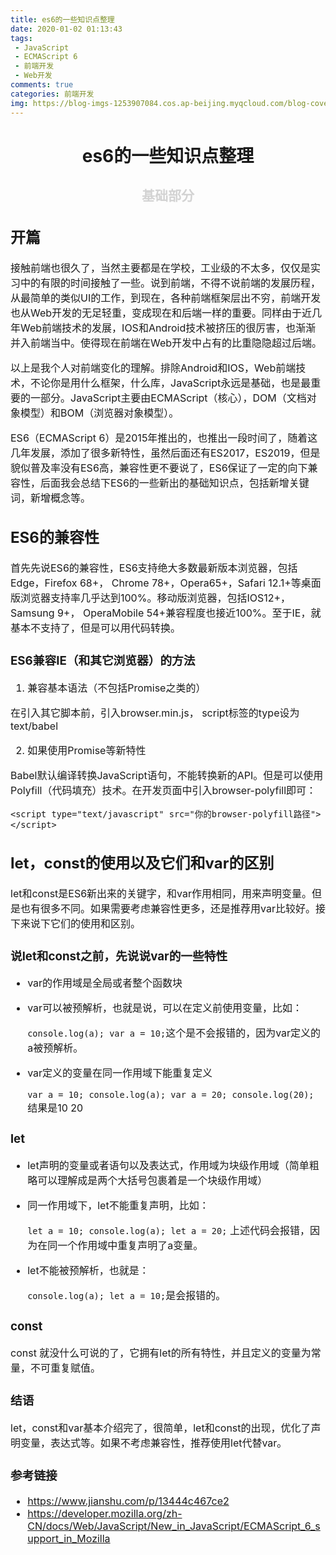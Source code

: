 ```yaml
---
title: es6的一些知识点整理
date: 2020-01-02 01:13:43
tags: 
 - JavaScript
 - ECMAScript 6
 - 前端开发
 - Web开发
comments: true
categories: 前端开发
img: https://blog-imgs-1253907084.cos.ap-beijing.myqcloud.com/blog-cover-imgs/frontend-js-article1.jpeg
---
```

<center> <h1>es6的一些知识点整理</h1> </center>
<center> <h2> <font color = lightgray>基础部分</font> </h2> </center>

<font size = 3>

## 开篇

接触前端也很久了，当然主要都是在学校，工业级的不太多，仅仅是实习中的有限的时间接触了一些。说到前端，不得不说前端的发展历程，从最简单的类似UI的工作，到现在，各种前端框架层出不穷，前端开发也从Web开发的无足轻重，变成现在和后端一样的重要。同样由于近几年Web前端技术的发展，IOS和Android技术被挤压的很厉害，也渐渐并入前端当中。使得现在前端在Web开发中占有的比重隐隐超过后端。

以上是我个人对前端变化的理解。排除Android和IOS，Web前端技术，不论你是用什么框架，什么库，JavaScript永远是基础，也是最重要的一部分。JavaScript主要由ECMAScript（核心），DOM（文档对象模型）和BOM（浏览器对象模型）。

ES6（ECMAScript 6）是2015年推出的，也推出一段时间了，随着这几年发展，添加了很多新特性，虽然后面还有ES2017，ES2019，但是貌似普及率没有ES6高，兼容性更不要说了，ES6保证了一定的向下兼容性，后面我会总结下ES6的一些新出的基础知识点，包括新增关键词，新增概念等。

## ES6的兼容性
首先先说ES6的兼容性，ES6支持绝大多数最新版本浏览器，包括Edge，Firefox 68+， Chrome 78+，Opera65+，Safari 12.1+等桌面版浏览器支持率几乎达到100%。移动版浏览器，包括IOS12+，Samsung 9+， OperaMobile 54+兼容程度也接近100%。至于IE，就基本不支持了，但是可以用代码转换。

### ES6兼容IE（和其它浏览器）的方法
1. 兼容基本语法（不包括Promise之类的）

在引入其它脚本前，引入browser.min.js， script标签的type设为text/babel

2. 如果使用Promise等新特性

Babel默认编译转换JavaScript语句，不能转换新的API。但是可以使用Polyfill（代码填充）技术。在开发页面中引入browser-polyfill即可：

	<script type="text/javascript" src="你的browser-polyfill路径"></script>
	
## let，const的使用以及它们和var的区别

let和const是ES6新出来的关键字，和var作用相同，用来声明变量。但是也有很多不同。如果需要考虑兼容性更多，还是推荐用var比较好。接下来说下它们的使用和区别。

### 说let和const之前，先说说var的一些特性
- var的作用域是全局或者整个函数块
- var可以被预解析，也就是说，可以在定义前使用变量，比如：

	`console.log(a); var a = 10;`这个是不会报错的，因为var定义的a被预解析。
- var定义的变量在同一作用域下能重复定义

	`var a = 10; console.log(a); var a = 20; console.log(20);` 结果是10 20

### let
- let声明的变量或者语句以及表达式，作用域为块级作用域（简单粗略可以理解成是两个大括号包裹着是一个块级作用域）
- 同一作用域下，let不能重复声明，比如：

	`let a = 10; console.log(a); let a = 20;` 上述代码会报错，因为在同一个作用域中重复声明了a变量。
- let不能被预解析，也就是：

	`console.log(a); let a = 10;`是会报错的。
	
### const

const 就没什么可说的了，它拥有let的所有特性，并且定义的变量为常量，不可重复赋值。

### 结语

let，const和var基本介绍完了，很简单，let和const的出现，优化了声明变量，表达式等。如果不考虑兼容性，推荐使用let代替var。
	
### 参考链接
+ https://www.jianshu.com/p/13444c467ce2
+ https://developer.mozilla.org/zh-CN/docs/Web/JavaScript/New_in_JavaScript/ECMAScript_6_support_in_Mozilla

</font>